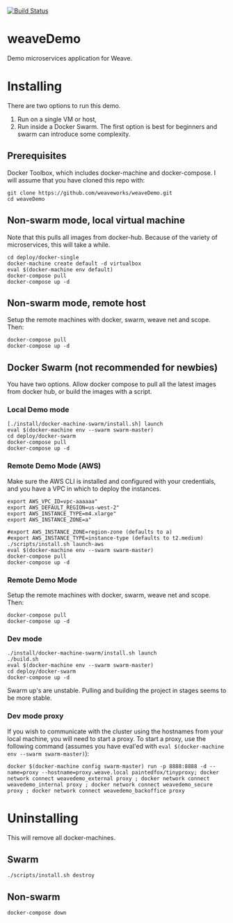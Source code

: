 [![Build Status](https://travis-ci.org/weaveworks/weaveDemo.svg?branch=master)](https://travis-ci.org/weaveworks/weaveDemo)

# weaveDemo
Demo microservices application for Weave.


# Installing
There are two options to run this demo. 

1. Run on a single VM or host, 
2. Run inside a Docker Swarm. The first option is best for beginners and swarm can introduce some complexity.


## Prerequisites
Docker Toolbox, which includes docker-machine and docker-compose. I will assume that you have cloned this repo with:
```
git clone https://github.com/weaveworks/weaveDemo.git
cd weaveDemo
```

## Non-swarm mode, local virtual machine
Note that this pulls all images from docker-hub. Because of the variety of microservices, this will take a while.
```
cd deploy/docker-single
docker-machine create default -d virtualbox
eval $(docker-machine env default)
docker-compose pull
docker-compose up -d
```

## Non-swarm mode, remote host
Setup the remote machines with docker, swarm, weave net and scope. Then:
```
docker-compose pull
docker-compose up -d
```

## Docker Swarm (not recommended for newbies)
You have two options. Allow docker compose to pull all the latest images from docker hub, or build the images with a script.

### Local Demo mode
```
[./install/docker-machine-swarm/install.sh] launch
eval $(docker-machine env --swarm swarm-master)
cd deploy/docker-swarm
docker-compose pull
docker-compose up -d
```

### Remote Demo Mode (AWS)
Make sure the AWS CLI is installed and configured with your credentials, and you have a VPC in which to deploy the instances.
```
export AWS_VPC_ID=vpc-aaaaaa"
export AWS_DEFAULT_REGION=us-west-2"
export AWS_INSTANCE_TYPE=m4.xlarge"
export AWS_INSTANCE_ZONE=a"

#export AWS_INSTANCE_ZONE=region-zone (defaults to a)
#export AWS_INSTANCE_TYPE=instance-type (defaults to t2.medium)
./scripts/install.sh launch-aws
eval $(docker-machine env --swarm swarm-master)
docker-compose pull
docker-compose up -d
```

### Remote Demo Mode
Setup the remote machines with docker, swarm, weave net and scope. Then:
```
docker-compose pull
docker-compose up -d
```

### Dev mode
```
./install/docker-machine-swarm/install.sh launch
./build.sh
eval $(docker-machine env --swarm swarm-master)
cd deploy/docker-swarm
docker-compose up -d
```
Swarm up's are unstable. Pulling and building the project in stages seems to be more stable.

### Dev mode proxy

If you wish to communicate with the cluster using the hostnames from your local machine, you will need to start a proxy. To start a proxy, use the following command (assumes you have eval'ed with `eval $(docker-machine env --swarm swarm-master)`):

```
docker $(docker-machine config swarm-master) run -p 8888:8888 -d --name=proxy --hostname=proxy.weave.local paintedfox/tinyproxy; docker network connect weavedemo_external proxy ; docker network connect weavedemo_internal proxy ; docker network connect weavedemo_secure proxy ; docker network connect weavedemo_backoffice proxy
```

# Uninstalling
This will remove all docker-machines.

## Swarm
```
./scripts/install.sh destroy
```

## Non-swarm
```
docker-compose down
```
